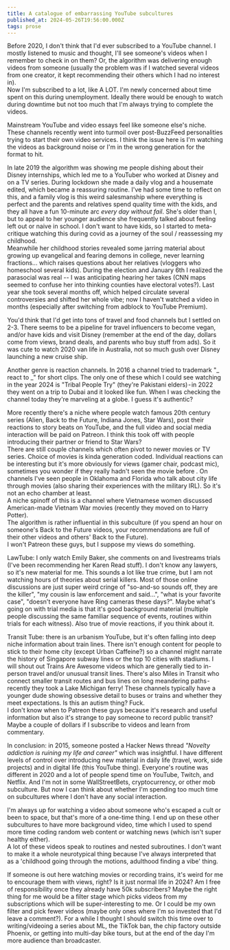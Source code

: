 ```yaml
---
title: A catalogue of embarrassing YouTube subcultures
published_at: 2024-05-26T19:56:00.000Z
tags: prose
---
```


Before 2020, I don't think that I'd ever subscribed to a YouTube channel. I mostly listened to music and thought, I'll see someone's videos when I remember to check in on them? Or, the algorithm was delivering enough videos from someone (usually the problem was if I watched several videos from one creator, it kept recommending their others which I had no interest in).<br/>
Now I'm subscribed to a lot, like A LOT. I'm newly concerned about time spent on this during unemployment. Ideally there would be enough to watch during downtime but not too much that I'm always trying to complete the videos.

Mainstream YouTube and video essays feel like someone else's niche. These channels recently went into turmoil over post-BuzzFeed personalities trying to start their own video services. I think the issue here is I'm watching the videos as background noise or I'm in the wrong generation for the format to hit.

In late 2019 the algorithm was showing me people dishing about their Disney internships, which led me to a YouTuber who worked at Disney and on a TV series. During lockdown she made a daily vlog and a housemate edited,  which became a reassuring routine. I've had some time to reflect on this, and a family vlog is this weird salesmanship where everything is perfect and the parents and relatives spend quality time with the kids, and they all have a fun 10-minute arc *every day without fail*. She's older than I, but to appeal to her younger audience she frequently talked about feeling left out or naive in school. I don't want to have kids, so I started to meta-critique watching this during covid as a journey of the soul / reassessing my childhood.<br/>
Meanwhile her childhood stories revealed some jarring material about growing up evangelical and fearing demons in college, never learning fractions... which raises questions about her relatives (vloggers who homeschool several kids). During the election and January 6th I realized the parasocial was real -- I was anticipating hearing her takes (CNN maps seemed to confuse her into thinking counties have electoral votes?). Last year she took several months off, which helped circulate several controversies and shifted her whole vibe; now I haven't watched a video in months (especially after switching from adblock to YouTube Premium).

You'd think that I'd get into tons of travel and food channels but I settled on 2-3. There seems to be a pipeline for travel influencers to become vegan, and/or have kids and visit Disney (remember at the end of the day, dollars come from views, brand deals, and parents who buy stuff from ads). So it was cute to watch  2020 van life in Australia, not so much gush over Disney launching a new cruise ship. 

Another genre is reaction channels. In 2016 a channel tried to trademark "_ react to _" for short clips. The only one of these which I could see watching in the year 2024 is "Tribal People Try" (they're Pakistani elders) - in 2022 they went on a trip to Dubai and it looked like fun. When I was checking the channel today they're marveling at a globe. I guess it's authentic?

More recently there's a niche where people watch famous 20th century series (Alien, Back to the Future, Indiana Jones, Star Wars), post their reactions to story beats on YouTube, and the full video and social media interaction will be paid on Patreon. I think this took off with people introducing their partner or friend to Star Wars? <br/>
There are still couple  channels  which often pivot to newer movies or TV series. Choice of movies is kinda generation coded. Individual reactions can be interesting but it's more obviously for views (gamer chair, podcast mic), sometimes you wonder if they really hadn't seen the movie before . On channels I've seen people in Oklahoma and Florida who talk about city life through movies (also sharing their experiences with the military IRL). So it's not an echo chamber at least.<br/>
A niche spinoff of this is a  channel where Vietnamese women discussed American-made Vietnam War movies (recently they moved on to Harry Potter). <br/>
The algorithm is rather influential in this subculture (if you spend an hour on someone's  Back to the Future videos, your recommendations are full of their other videos and others' Back to the Future). <br/>
I won't Patreon these guys, but I suppose my views do something.

LawTube: I only watch Emily Baker, she comments on and livestreams trials (I've been recommending her Karen Read stuff). I don't know any lawyers, so it's new material for me. This sounds a lot like true crime, but I am not watching hours of theories about serial killers. Most of those online discussions are just super weird cringe of "so-and-so sounds off, they are the killer", "my cousin is law enforcement and said...", "what is your favorite case", "doesn't everyone have Ring cameras these days?". Maybe what's going on with trial media is that it's good background material (multiple people discussing the same familiar sequence of events, routines within trials for each witness). Also true of movie reactions, if you think about it.

Transit Tube: there is an urbanism YouTube, but it's often falling into deep niche information about  train lines. There isn't enough content for people to stick to their home city (except Urban Caffeine?) so a channel might narrate the history of Singapore subway lines or the top 10 cities with stadiums. I will shout out Trains Are Awesome videos which are generally tied to in-person travel and/or unusual transit lines. There's also Miles in Transit who connect smaller transit routes and bus lines on long meandering paths - recently they took a Lake Michigan ferry! These channels typically have a younger dude showing obsessive detail to buses or trains and whether they meet expectations. Is this an autism thing? Fuck.<br/>
I don't know when to Patreon these guys because it's research and useful information but also it's strange to pay someone to record public transit? Maybe a couple of dollars if I subscribe to videos and learn from commentary.

In conclusion: in 2015, someone posted a Hacker News thread *"Novelty addiction is ruining my life and career"* which was insightful. I have different levels of control over introducing new material in daily life (travel, work, side projects) and in digital life (this YouTube thing). Everyone's routine was different in 2020 and a lot of people spend time on YouTube, Twitch, and Netflix. And I'm not in some WallStreetBets, cryptocurrency, or other mob subculture. But now I can think about whether I'm spending too much time on subcultures where I don't have any social interaction.

I'm always up for watching a video about someone who's escaped a cult or been to space, but that's more of a one-time thing. I end up on these other subcultures to have more background video, time which I used to spend more time coding random web content or watching news (which isn't super healthy either).<br/>
A lot of these videos speak to routines and nested subroutines. I don't want to make it a whole neurotypical thing because I've always interpreted that as a 'childhood going through the motions, adulthood finding a vibe' thing.

If someone is out here watching movies or recording trains, it's weird for me to encourage them with views, right? Is it just normal life in 2024? Am I free of responsibility once they already have 50k subscribers? Maybe the right thing for me would be a filter stage which picks videos from my subscriptions which will be super-interesting to me. Or I could be my own filter and pick fewer videos (maybe only ones where I'm so invested that I'd leave a comment?). For a while I thought I should switch this time over to writing/videoing a series about ML, the TikTok ban, the chip factory outside Phoenix, or getting into multi-day bike tours, but at the end of the day I'm more audience than broadcaster.

<br/>
<br/>
<br/>
